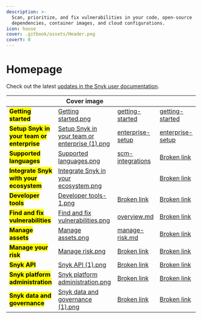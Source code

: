 ```yaml
---
description: >-
  Scan, prioritize, and fix vulnerabilities in your code, open-source
  dependencies, container images, and cloud configurations.
icon: house
cover: .gitbook/assets/Header.png
coverY: 0
---
```


# Homepage

Check out the latest [updates in the Snyk user documentation](whats-new.md).

<table data-view="cards" data-full-width="false"><thead><tr><th></th><th data-hidden data-card-cover data-type="image">Cover image</th><th data-hidden data-type="content-ref"></th><th data-hidden data-card-target data-type="content-ref"></th></tr></thead><tbody><tr><td><mark style="color:$info;"><strong>Getting started</strong></mark></td><td><a href=".gitbook/assets/Getting started.png">Getting started.png</a></td><td><a href="discover-snyk/getting-started/">getting-started</a></td><td><a href="discover-snyk/getting-started/">getting-started</a></td></tr><tr><td><mark style="color:$info;"><strong>Setup Snyk in your team or enterprise</strong></mark></td><td><a href=".gitbook/assets/Setup Snyk in your team or enterprise (1).png">Setup Snyk in your team or enterprise (1).png</a></td><td><a href="implementation-and-setup/enterprise-setup/">enterprise-setup</a></td><td><a href="implementation-and-setup/enterprise-setup/">enterprise-setup</a></td></tr><tr><td><mark style="color:$info;"><strong>Supported languages</strong></mark></td><td><a href=".gitbook/assets/Supported languages.png">Supported languages.png</a></td><td><a href="developer-tools/scm-integrations/">scm-integrations</a></td><td><a href="broken-reference">Broken link</a></td></tr><tr><td><mark style="color:$info;"><strong>Integrate Snyk with your ecosystem</strong></mark></td><td><a href=".gitbook/assets/Integrate Snyk in your ecosystem.png">Integrate Snyk in your ecosystem.png</a></td><td></td><td><a href="broken-reference">Broken link</a></td></tr><tr><td><mark style="color:$info;"><strong>Developer tools</strong></mark></td><td><a href=".gitbook/assets/Developer tools-1.png">Developer tools-1.png</a></td><td><a href="broken-reference">Broken link</a></td><td><a href="broken-reference">Broken link</a></td></tr><tr><td><mark style="color:$info;"><strong>Find and fix vulnerabilities</strong></mark></td><td><a href=".gitbook/assets/Find and fix vulnerabilities.png">Find and fix vulnerabilities.png</a></td><td><a href="scan-with-snyk/overview.md">overview.md</a></td><td><a href="broken-reference">Broken link</a></td></tr><tr><td><mark style="color:$info;"><strong>Manage assets</strong></mark></td><td><a href=".gitbook/assets/Manage assets.png">Manage assets.png</a></td><td><a href="manage-risk/manage-risk.md">manage-risk.md</a></td><td><a href="broken-reference">Broken link</a></td></tr><tr><td><mark style="color:$info;"><strong>Manage your risk</strong></mark></td><td><a href=".gitbook/assets/Manage risk.png">Manage risk.png</a></td><td><a href="broken-reference">Broken link</a></td><td><a href="broken-reference">Broken link</a></td></tr><tr><td><mark style="color:$info;"><strong>Snyk API</strong></mark></td><td><a href=".gitbook/assets/Snyk API (1).png">Snyk API (1).png</a></td><td><a href="broken-reference">Broken link</a></td><td><a href="broken-reference">Broken link</a></td></tr><tr><td><mark style="color:$info;"><strong>Snyk platform administration</strong></mark></td><td><a href=".gitbook/assets/Snyk platform administration.png">Snyk platform administration.png</a></td><td><a href="broken-reference">Broken link</a></td><td><a href="broken-reference">Broken link</a></td></tr><tr><td><mark style="color:$info;"><strong>Snyk data and governance</strong></mark></td><td><a href=".gitbook/assets/Snyk data and governance (1).png">Snyk data and governance (1).png</a></td><td><a href="broken-reference">Broken link</a></td><td><a href="broken-reference">Broken link</a></td></tr></tbody></table>
